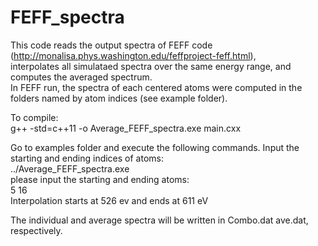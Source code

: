 # FEFF_spectra
This code reads the output spectra of FEFF code (http://monalisa.phys.washington.edu/feffproject-feff.html),<br/> 
interpolates all simulataed spectra over the same energy range, and computes the averaged spectrum.<br/> 
In FEFF run, the spectra of each centered atoms were computed in the folders named by atom indices (see example folder).<br/> 

To compile:<br/> 
g++ -std=c++11 -o Average_FEFF_spectra.exe main.cxx<br/> 

Go to examples folder and execute the following commands. Input the starting and ending indices of atoms:<br/> 
../Average_FEFF_spectra.exe<br/> 
please input the starting and ending atoms:<br/> 
5 16<br/> 
Interpolation starts at 526 ev and ends at 611 eV<br/> 

The individual and average spectra will be written in Combo.dat ave.dat, respectively.<br/> 
